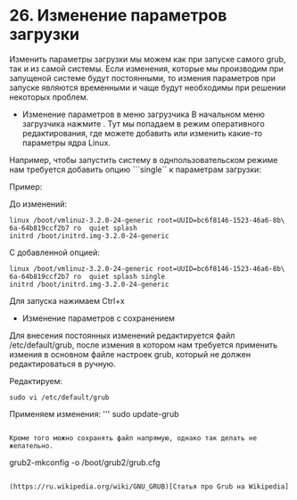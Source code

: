 # 26. Изменение параметров загрузки

Изменить параметры загрузки мы можем как при запуске самого grub, так и из самой системы. Если изменения, которые мы производим при запущеной системе будут постоянными, то измения параметров при запуске являются временными и чаще будут необходимы при решении некоторых проблем.

- Изменение параметров в меню загрузчика
В начальном меню загрузчика нажмите <e>. Тут мы попадаем в режим оперативного редактирования, где можете добавить или изменить какие-то параметры ядра Linux. 

Например, чтобы запустить систему в однпользовательском режиме нам требуется добавить опцию ```single`` к параметрам загрузки:

Пример:

До изменений:
```
linux /boot/vmlinuz-3.2.0-24-generic root=UUID=bc6f8146-1523-46a6-8b\
6a-64b819ccf2b7 ro  quiet splash
initrd /boot/initrd.img-3.2.0-24-generic
```
С добавленной опцией:
```
linux /boot/vmlinuz-3.2.0-24-generic root=UUID=bc6f8146-1523-46a6-8b\
6a-64b819ccf2b7 ro  quiet splash single
initrd /boot/initrd.img-3.2.0-24-generic
```
Для запуска нажимаем Ctrl+x

- Изменение параметров с сохранением

Для внесения постоянных изменений редактируется файл /etc/default/grub, после измения в котором нам требуется применить измения в основном файле настроек grub, который не должен редактироваться в ручную.

Редактируем:
```
sudo vi /etc/default/grub
```
Применяем изменения:
'''
sudo update-grub
```

Кроме того можно сохранять файл напрямую, однако так делать не желательно.

```
grub2-mkconfig -o /boot/grub2/grub.cfg
```

(https://ru.wikipedia.org/wiki/GNU_GRUB)[Статья про Grub на Wikipedia]